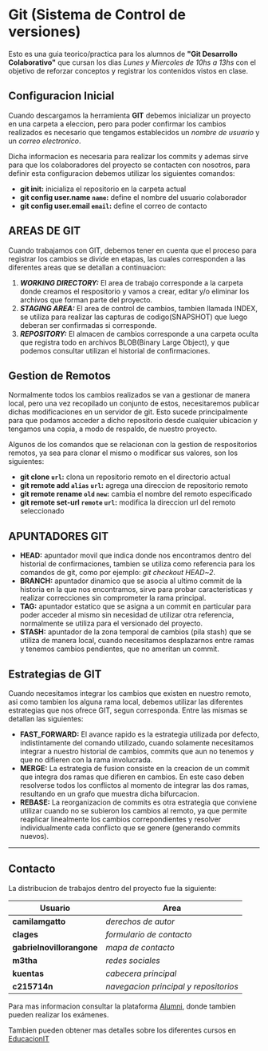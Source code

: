 # Git (Sistema de Control de versiones)

Esto es una guia teorico/practica para los alumnos de __"Git Desarrollo Colaborativo"__ que cursan los dias _Lunes y Miercoles de 10hs a 13hs_ con el objetivo de reforzar conceptos y registrar los contenidos vistos en clase.

## Configuracion Inicial

Cuando descargamos la herramienta __GIT__ debemos inicializar un proyecto en una carpeta a eleccion, pero para poder confirmar los cambios realizados es necesario que tengamos establecidos un _nombre de usuario_ y un _correo electronico_.

Dicha informacion es necesaria para realizar los commits y ademas sirve para que los colaboradores del proyecto se contacten con nosotros, para definir esta configuracion debemos utilizar los siguientes comandos:

* __git init:__ inicializa el repositorio en la carpeta actual
* __git config user.name `name`:__ define el nombre del usuario colaborador
* __git config user.email `email`:__ define el correo de contacto

## AREAS DE GIT

Cuando trabajamos con GIT, debemos tener en cuenta que el proceso para registrar los cambios se divide en etapas, las cuales corresponden a las diferentes areas que se detallan a continuacion:

1. ***WORKING DIRECTORY:*** El area de trabajo corresponde a la carpeta donde creamos el respositorio y vamos a crear, editar y/o eliminar los archivos que forman parte del proyecto.
1. ***STAGING AREA:*** El area de control de cambios, tambien llamada INDEX, se utiliza para realizar las capturas de codigo(SNAPSHOT) que luego deberan ser confirmadas si corresponde.
1. ***REPOSITORY:*** El almacen de cambios corresponde a una carpeta oculta que registra todo en archivos BLOB(Binary Large Object), y que podemos consultar utilizan el historial de confirmaciones.

## Gestion de Remotos

Normalmente todos los cambios realizados se van a gestionar de manera local, pero una vez recopilado un conjunto de estos, necesitaremos publicar dichas modificaciones en un servidor de git. Esto sucede principalmente para que podamos acceder a dicho repositorio desde cualquier ubicacion y tengamos una copia, a modo de respaldo, de nuestro proyecto.

Algunos de los comandos que se relacionan con la gestion de respositorios remotos, ya sea para clonar el mismo o modificar sus valores, son los siguientes:

* __git clone `url`:__ clona un repositorio remoto en el directorio actual
* __git remote add `alias` `url`:__ agrega una direccion de repositorio remoto
* __git remote rename `old` `new`:__ cambia el nombre del remoto especificado
* __git remote set-url `remote` `url`:__ modifica la direccion url del remoto seleccionado

## APUNTADORES GIT

* __HEAD:__ apuntador movil que indica donde nos encontramos dentro del historial de confirmaciones, tambien se utiliza como referencia para los comandos de git, como por ejemplo: _git checkout HEAD~2_.
* __BRANCH:__ apuntador dinamico que se asocia al ultimo commit de la historia en la que nos encontramos, sirve para probar caracteristicas y realizar correcciones sin comprometer la rama principal.
* __TAG:__ apuntador estatico que se asigna a un commit en particular para poder acceder al mismo sin necesidad de utilizar otra referencia, normalmente se utiliza para el versionado del proyecto.
* __STASH:__ apuntador de la zona temporal de cambios (pila stash) que se utiliza de manera local, cuando necesitamos desplazarnos entre ramas y tenemos cambios pendientes, que no ameritan un commit.

## Estrategias de GIT

Cuando necesitamos integrar los cambios que existen en nuestro remoto, asi como tambien los alguna rama local, debemos utilizar las diferentes estrategias que nos ofrece GIT, segun corresponda. Entre las mismas se detallan las siguientes:

* __FAST_FORWARD:__ El avance rapido es la estrategia utilizada por defecto, indistintamente del comando utilizado, cuando solamente necesitamos integrar a nuestro historial de cambios, commits que aun no tenemos y que no difieren con la rama involucrada.
* __MERGE:__ La estrategia de fusion consiste en la creacion de un commit que integra dos ramas que difieren en cambios. En este caso deben resolverse todos los conflictos al momento de integrar las dos ramas, resultando en un grafo que muestra dicha bifurcacion.
* __REBASE:__ La reorganizacion de commits es otra estrategia que conviene utilizar cuando no se subieron los cambios al remoto, ya que permite reaplicar linealmente los cambios correpondientes y resolver individualmente cada conflicto que se genere (generando commits nuevos).

---

## Contacto

La distribucion de trabajos dentro del proyecto fue la siguiente:

|Usuario|Area|
|-|-|
|**camilamgatto**| *derechos de autor* |
|**clages**| *formulario de contacto* |
|**gabrielnovillorangone**| *mapa de contacto* |
|**m3tha**| *redes sociales* |
|**kuentas**| *cabecera principal* |
|**c215714n**|*navegacion principal y repositorios*|

Para mas informacion consultar la plataforma [Alumni](https://alumni.education), donde tambien pueden realizar los exámenes.

Tambien pueden obtener mas detalles sobre los diferentes cursos en [EducacionIT](https://educacionit.com.ar)
